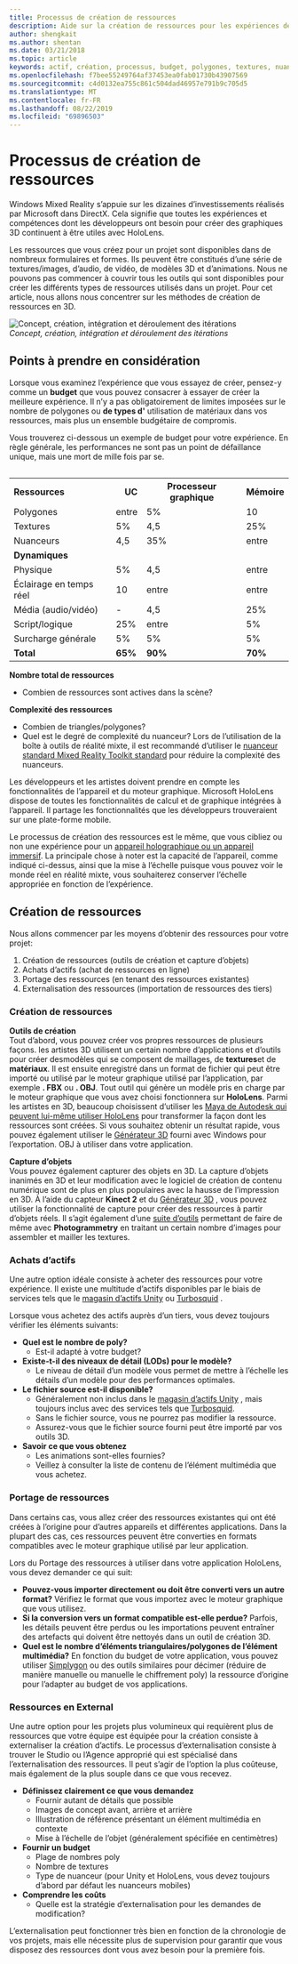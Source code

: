 ```yaml
---
title: Processus de création de ressources
description: Aide sur la création de ressources pour les expériences de réalité mixte.
author: shengkait
ms.author: shentan
ms.date: 03/21/2018
ms.topic: article
keywords: actif, création, processus, budget, polygones, textures, nuanceurs, performances
ms.openlocfilehash: f7bee55249764af37453ea0fab01730b43907569
ms.sourcegitcommit: c4d0132ea755c861c504dad46957e791b9c705d5
ms.translationtype: MT
ms.contentlocale: fr-FR
ms.lasthandoff: 08/22/2019
ms.locfileid: "69896503"
---
```

# <a name="asset-creation-process"></a>Processus de création de ressources

Windows Mixed Reality s’appuie sur les dizaines d’investissements réalisés par Microsoft dans DirectX. Cela signifie que toutes les expériences et compétences dont les développeurs ont besoin pour créer des graphiques 3D continuent à être utiles avec HoloLens.

Les ressources que vous créez pour un projet sont disponibles dans de nombreux formulaires et formes. Ils peuvent être constitués d’une série de textures/images, d’audio, de vidéo, de modèles 3D et d’animations. Nous ne pouvons pas commencer à couvrir tous les outils qui sont disponibles pour créer les différents types de ressources utilisés dans un projet. Pour cet article, nous allons nous concentrer sur les méthodes de création de ressources en 3D.

![Concept, création, intégration et déroulement des itérations](images/concept-creation-integration-iteration-flow-640px.jpg)<br>
*Concept, création, intégration et déroulement des itérations*

## <a name="things-to-consider"></a>Points à prendre en considération

Lorsque vous examinez l’expérience que vous essayez de créer, pensez-y comme un **budget** que vous pouvez consacrer à essayer de créer la meilleure expérience. Il n’y a pas obligatoirement de limites imposées sur le nombre de polygones ou **de types d'** utilisation de matériaux dans vos ressources, mais plus un ensemble budgétaire de compromis.

Vous trouverez ci-dessous un exemple de budget pour votre expérience. En règle générale, les performances ne sont pas un point de défaillance unique, mais une mort de mille fois par se.
<br>

<table style="float:right; margin-left: 10px;">
<tr>
<th style="text-align:left;"><b>Ressources</b></th><th style="text-align:right;"> UC</th><th> Processeur graphique</th><th> Mémoire</th>
</tr><tr>
<td> Polygones</td><td> entre</td><td> 5%</td><td> 10</td>
</tr><tr>
<td> Textures</td><td> 5%</td><td> 4,5</td><td>25%</td>
</tr><tr>
<td> Nuanceurs</td><td> 4,5</td><td> 35%</td><td> entre</td>
</tr><tr>
<td> <b>Dynamiques</b></td><td></td><td></td><td></td>
</tr><tr>
<td> Physique</td><td> 5%</td><td> 4,5</td><td> entre</td>
</tr><tr>
<td> Éclairage en temps réel</td><td> 10</td><td> entre</td><td> entre</td>
</tr><tr>
<td> Média (audio/vidéo)</td><td> -</td><td> 4,5</td><td> 25%</td>
</tr><tr>
<td> Script/logique</td><td> 25%</td><td> entre</td><td> 5%</td>
</tr><tr>
<td> Surcharge générale</td><td> 5%</td><td> 5%</td><td> 5%</td>
</tr><tr>
<td> <b>Total</b></td><td> <b>65%</b></td><td> <b>90%</b></td><td> <b>70%</b></td>
</tr>
</table>

**Nombre total de ressources**
* Combien de ressources sont actives dans la scène?

**Complexité des ressources**
* Combien de triangles/polygones?
* Quel est le degré de complexité du nuanceur? Lors de l’utilisation de la boîte à outils de réalité mixte, il est recommandé d’utiliser le [nuanceur standard Mixed Reality Toolkit standard](https://github.com/microsoft/MixedRealityToolkit-Unity/blob/mrtk_release/Documentation/README_MRTKStandardShader.md) pour réduire la complexité des nuanceurs.

Les développeurs et les artistes doivent prendre en compte les fonctionnalités de l’appareil et du moteur graphique. Microsoft HoloLens dispose de toutes les fonctionnalités de calcul et de graphique intégrées à l’appareil. Il partage les fonctionnalités que les développeurs trouveraient sur une plate-forme mobile.

Le processus de création des ressources est le même, que vous cibliez ou non une expérience pour un [appareil holographique ou un appareil immersif](mixed-reality.md#the-mixed-reality-spectrum). La principale chose à noter est la capacité de l’appareil, comme indiqué ci-dessus, ainsi que la mise à l’échelle puisque vous pouvez voir le monde réel en réalité mixte, vous souhaiterez conserver l’échelle appropriée en fonction de l’expérience. 

## <a name="authoring-assets"></a>Création de ressources

Nous allons commencer par les moyens d’obtenir des ressources pour votre projet:
1. Création de ressources (outils de création et capture d’objets)
2. Achats d’actifs (achat de ressources en ligne)
3. Portage des ressources (en tenant des ressources existantes)
4. Externalisation des ressources (importation de ressources des tiers)

### <a name="creating-assets"></a>Création de ressources

**Outils de création**<br>
Tout d’abord, vous pouvez créer vos propres ressources de plusieurs façons. les artistes 3D utilisent un certain nombre d’applications et d’outils pour créer desmodèles qui se composent de maillages, de **textures**et de **matériaux**. Il est ensuite enregistré dans un format de fichier qui peut être importé ou utilisé par le moteur graphique utilisé par l’application, par exemple **. FBX** ou **. OBJ**. Tout outil qui génère un modèle pris en charge par le moteur graphique que vous avez choisi fonctionnera sur **HoloLens**. Parmi les artistes en 3D, beaucoup choisissent d’utiliser les [Maya de Autodesk qui peuvent lui-même utiliser HoloLens](https://www.youtube.com/watch?v=q0K3n0Gf8mA) pour transformer la façon dont les ressources sont créées. Si vous souhaitez obtenir un résultat rapide, vous pouvez également utiliser le [Générateur 3D](https://developer.microsoft.com/windows/hardware/3d-print/3d-builder-resources) fourni avec Windows pour l’exportation. OBJ à utiliser dans votre application.

**Capture d’objets**<br>
Vous pouvez également capturer des objets en 3D. La capture d’objets inanimés en 3D et leur modification avec le logiciel de création de contenu numérique sont de plus en plus populaires avec la hausse de l’impression en 3D. À l’aide du capteur **Kinect 2** et du [Générateur 3D](https://developer.microsoft.com/windows/hardware/3d-print/3d-builder-resources) , vous pouvez utiliser la fonctionnalité de capture pour créer des ressources à partir d’objets réels. Il s’agit également d’une [suite d’outils](https://en.wikipedia.org/wiki/Comparison_of_photogrammetry_software) permettant de faire de même avec **Photogrammetry** en traitant un certain nombre d’images pour assembler et mailler les textures.

### <a name="purchasing-assets"></a>Achats d’actifs

Une autre option idéale consiste à acheter des ressources pour votre expérience. Il existe une multitude d’actifs disponibles par le biais de services tels que le [magasin d’actifs Unity](https://www.assetstore.unity3d.com/) ou [Turbosquid](http://www.turbosquid.com/) .

Lorsque vous achetez des actifs auprès d’un tiers, vous devez toujours vérifier les éléments suivants:
* **Quel est le nombre de poly?**
  * Est-il adapté à votre budget?
* **Existe-t-il des niveaux de détail (LODs) pour le modèle?**
  * Le niveau de détail d’un modèle vous permet de mettre à l’échelle les détails d’un modèle pour des performances optimales.
* **Le fichier source est-il disponible?**
  * Généralement non inclus dans le [magasin d’actifs Unity](https://www.assetstore.unity3d.com/) , mais toujours inclus avec des services tels que [Turbosquid](http://www.turbosquid.com/).
  * Sans le fichier source, vous ne pourrez pas modifier la ressource.
  * Assurez-vous que le fichier source fourni peut être importé par vos outils 3D.
* **Savoir ce que vous obtenez**
  * Les animations sont-elles fournies?
  * Veillez à consulter la liste de contenu de l’élément multimédia que vous achetez.

### <a name="porting-assets"></a>Portage de ressources

Dans certains cas, vous allez créer des ressources existantes qui ont été créées à l’origine pour d’autres appareils et différentes applications. Dans la plupart des cas, ces ressources peuvent être converties en formats compatibles avec le moteur graphique utilisé par leur application.

Lors du Portage des ressources à utiliser dans votre application HoloLens, vous devez demander ce qui suit:
* **Pouvez-vous importer directement ou doit être converti vers un autre format?** Vérifiez le format que vous importez avec le moteur graphique que vous utilisez.
* **Si la conversion vers un format compatible est-elle perdue?** Parfois, les détails peuvent être perdus ou les importations peuvent entraîner des artefacts qui doivent être nettoyés dans un outil de création 3D.
* **Quel est le nombre d’éléments triangulaires/polygones de l’élément multimédia?** En fonction du budget de votre application, vous pouvez utiliser [Simplygon](https://www.simplygon.com/) ou des outils similaires pour décimer (réduire de manière manuelle ou manuelle le chiffrement poly) la ressource d’origine pour l’adapter au budget de vos applications.

### <a name="outsourcing-assets"></a>Ressources en External

Une autre option pour les projets plus volumineux qui requièrent plus de ressources que votre équipe est équipée pour la création consiste à externaliser la création d’actifs. Le processus d’externalisation consiste à trouver le Studio ou l’Agence approprié qui est spécialisé dans l’externalisation des ressources. Il peut s’agir de l’option la plus coûteuse, mais également de la plus souple dans ce que vous recevez.
* **Définissez clairement ce que vous demandez**
  * Fournir autant de détails que possible
  * Images de concept avant, arrière et arrière
  * Illustration de référence présentant un élément multimédia en contexte
  * Mise à l’échelle de l’objet (généralement spécifiée en centimètres)
* **Fournir un budget**
  * Plage de nombres poly
  * Nombre de textures
  * Type de nuanceur (pour Unity et HoloLens, vous devez toujours d’abord par défaut les nuanceurs mobiles)
* **Comprendre les coûts**
  * Quelle est la stratégie d’externalisation pour les demandes de modification?

L’externalisation peut fonctionner très bien en fonction de la chronologie de vos projets, mais elle nécessite plus de supervision pour garantir que vous disposez des ressources dont vous avez besoin pour la première fois.
